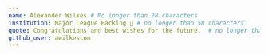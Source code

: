 ```yaml
---
name: Alexander Wilkes # No longer than 28 characters
institution: Major League Hacking 🚩 # no longer than 58 characters
quote: Congratulations and best wishes for the future.  # no longer than 100 characters, avoid using quotes(") to guarantee the format remains the same.
github_user: awilkescom
---
```

